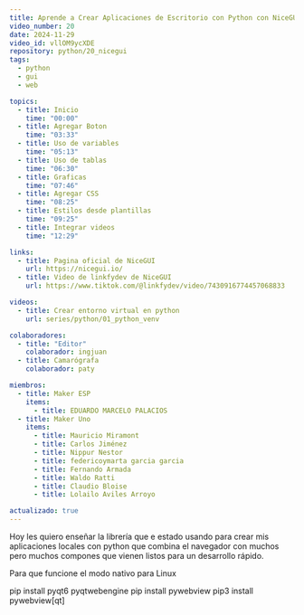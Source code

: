 ```yaml
---
title: Aprende a Crear Aplicaciones de Escritorio con Python con NiceGUI
video_number: 20
date: 2024-11-29
video_id: vllOM9ycXDE
repository: python/20_nicegui
tags:
  - python
  - gui
  - web

topics:
  - title: Inicio
    time: "00:00"
  - title: Agregar Boton
    time: "03:33"
  - title: Uso de variables
    time: "05:13"
  - title: Uso de tablas
    time: "06:30"
  - title: Graficas
    time: "07:46"
  - title: Agregar CSS
    time: "08:25"
  - title: Estilos desde plantillas
    time: "09:25"
  - title: Integrar videos
    time: "12:29"

links:
  - title: Pagina oficial de NiceGUI
    url: https://nicegui.io/
  - title: Video de linkfydev de NiceGUI
    url: https://www.tiktok.com/@linkfydev/video/7430916774457068833

videos:
  - title: Crear entorno virtual en python
    url: series/python/01_python_venv

colaboradores:
  - title: "Editor"
    colaborador: ingjuan
  - title: Camarógrafa
    colaborador: paty

miembros:
  - title: Maker ESP
    items:
      - title: EDUARDO MARCELO PALACIOS
  - title: Maker Uno
    items:
      - title: Mauricio Miramont
      - title: Carlos Jiménez
      - title: Nippur Nestor
      - title: federicoymarta garcia garcia
      - title: Fernando Armada
      - title: Waldo Ratti
      - title: Claudio Bloise
      - title: Lolailo Aviles Arroyo

actualizado: true
---
```


Hoy les quiero enseñar la librería que e estado usando para crear mis aplicaciones locales con python que combina el navegador con muchos pero muchos compones que vienen listos para un desarrollo rápido.

Para que funcione el modo nativo para Linux

pip install pyqt6 pyqtwebengine
pip install pywebview
pip3 install pywebview[qt]
